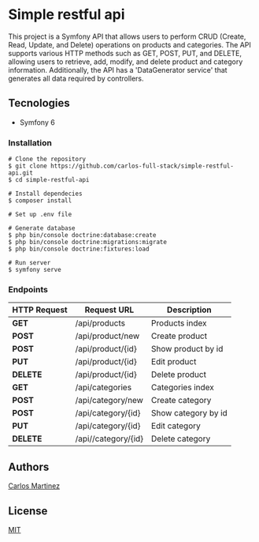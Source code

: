 # Simple restful api

This project is a Symfony API that allows users to perform CRUD (Create, Read, Update, and Delete) operations on products and categories. The API supports various HTTP methods such as GET, POST, PUT, and DELETE, allowing users to retrieve, add, modify, and delete product and category information. Additionally, the API has a 'DataGenerator service' that generates all data required by controllers.

## Tecnologies

* Symfony 6

### Installation

```
# Clone the repository
$ git clone https://github.com/carlos-full-stack/simple-restful-api.git
$ cd simple-restful-api

# Install dependecies
$ composer install

# Set up .env file

# Generate database
$ php bin/console doctrine:database:create
$ php bin/console doctrine:migrations:migrate
$ php bin/console doctrine:fixtures:load

# Run server
$ symfony serve

```

### Endpoints

| HTTP Request | Request URL                 | Description           |
|--------------|-----------------------------|-----------------------|
| **GET**      | /api/products               | Products index        |
| **POST**     | /api/product/new            | Create product        |
| **POST**     | /api/product/{id}           | Show product by id    |
| **PUT**      | /api/product/{id}           | Edit product          |
| **DELETE**   | /api/product/{id}           | Delete product        |
| **GET**      | /api/categories             | Categories index      |
| **POST**     | /api/category/new           | Create category       |
| **POST**     | /api/category/{id}          | Show category by id   |
| **PUT**      | /api/category/{id}          | Edit category         |
| **DELETE**   | /api//category/{id}         | Delete category       |



## Authors

 [Carlos Martinez](https://carlosfullstack.es/)

## License

[MIT](https://opensource.org/licenses/MIT)
